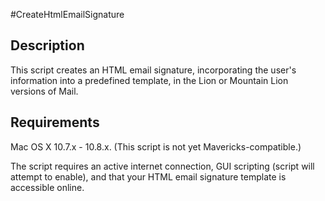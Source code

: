 #CreateHtmlEmailSignature

## Description
This script creates an HTML email signature, incorporating the 
user's information into a predefined template, in the Lion or 
Mountain Lion versions of Mail.


## Requirements
Mac OS X 10.7.x - 10.8.x. (This script is not yet Mavericks-compatible.)

The script requires an active internet connection, GUI scripting 
(script will attempt to enable), and that your HTML email signature 
template is accessible online.
